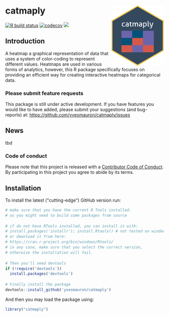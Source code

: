 catmaply <img src="man/figures/logo.png" align="right" height="192 px"/>
======================

[![R build status](https://github.com/yvesmauron/catmaply/workflows/R-CMD-check/badge.svg)](https://github.com/yvesmauron/catmaply/actions) [![codecov](https://codecov.io/gh/yvesmauron/catmaply/branch/master/graph/badge.svg)](https://codecov.io/gh/yvesmauron/catmaply) [![](https://img.shields.io/badge/lifecycle-development-blue.svg)](https://www.tidyverse.org/lifecycle/#development)


## Introduction

A heatmap a graphical representation of data that uses a system of color-coding to represent different values. Heatmaps are used in various forms of analytics, however, this R package specifically focuses on providing an efficient way for creating interactive heatmaps for categorical data. 

### Please submit feature requests

This package is still under active development. If you have features you would like to have added, please submit your suggestions (and bug-reports) at: <https://github.com/yvesmauron/catmaply/issues>

## News

tbd


### Code of conduct

Please note that this project is released with a [Contributor Code of Conduct](https://github.com/yvesmauron/catmaply/blob/master/CONDUCT.md). By participating in this project you agree to abide by its terms.



## Installation

To install the latest ("cutting-edge") GitHub version run:

```R
# make sure that you have the corrent R Tools installed.
# as you might need to build some packages from source

# if do not have RTools installed, you can install it with:
# install.packages('installr'); install.Rtools() # not tested on windows
# or download it from here:
# https://cran.r-project.org/bin/windows/Rtools/
# in any case, make sure that you select the correct version, 
# otherwise the installation will fail.

# Then you'll need devtools
if (!require('devtools'))
  install.packages('devtools')

# Finally install the package
devtools::install_github('yvesmauron/catmaply')
```

And then you may load the package using:

```R
library("catmaply")
```
